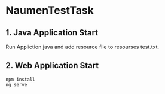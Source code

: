 # NaumenTestTask
## 1. Java Application Start
Run Appliction.java and add resource file to resourses test.txt.
## 2. Web Application Start
```
npm install
ng serve
```
